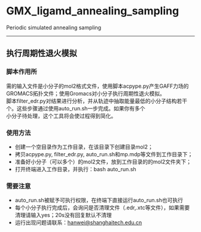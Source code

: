 # GMX_ligamd_annealing_sampling
Periodic simulated annealing sampling
____________________________________________
## 执行周期性退火模拟
### 脚本作用所
需的输入文件是小分子的mol2格式文件，使用脚本acpype.py产生GAFF力场的GROMACS拓扑文件；使用Gromacs对小分子执行周期性退火模拟。<br>
脚本filter_edr.py对结果进行分析，并从轨迹中抽取能量最低的小分子结构若干个。这些步骤通过使用auto_run.sh一步完成。如果你有多个<br>
小分子待处理，这个工具将会使过程得到简化。
### 使用方法
* 创建一个空目录作为工作目录，在该目录下创建目录mol2；
* 拷贝acpype.py, filter_edr.py, auto_run.sh和mp.mdp等文件到工作目录下；
* 准备好小分子（可以多个）的mol2文件，放到工作目录的的mol2文件夹下；
* 打开终端进入工作目录，并执行：bash auto_run.sh
### 需要注意
* auto_run.sh被赋予可执行权限，在终端下直接运行auto_run.sh也可执行
* 每个小分子执行完成后，会询问是否清理文件（.edr,.xtc等文件），如果需要清理请输入yes；20s没有回复默认不清理
* 运行出现问题请联系：hanwei@shanghaitech.edu.cn
